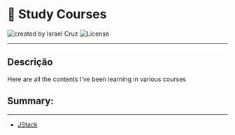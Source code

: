 # 📖 Study Courses 

<div>
    <img alt="created by Israel Cruz" src="https://img.shields.io/badge/created%20by-Israel Cruz-%23f08700">
    <img alt="License" src="https://img.shields.io/badge/license-MIT-%23f08700">
</div>

---

## Descrição

<p>Here are all the contents I've been learning in various courses</p>

## Summary:

---

- [JStack](https://github.com/israelcruzz/study-courses/tree/main/jstack)
